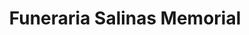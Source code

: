 ---
title: "Funeraria Salinas Memorial"
url: /salinas/funeraria-salinas-memorial/
shop: funeral directors
---